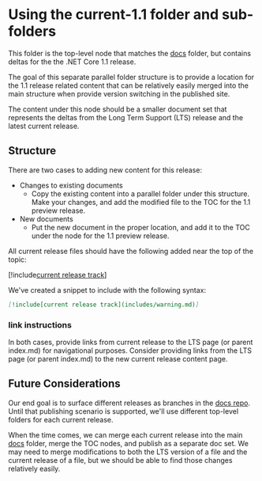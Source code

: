 # Using the current-1.1 folder and sub-folders

This folder is the top-level node that matches the [docs](../welcome.md)
folder, but contains deltas for the the .NET Core 1.1 release.

The goal of this separate parallel folder structure is to provide a location
for the 1.1 release related content that can be relatively easily merged into
the main structure when provide version switching in the published site.

The content under this node should be a smaller document set that represents
the deltas from the Long Term Support (LTS) release and the latest
current release. 

## Structure

There are two cases to adding new content for this release:

* Changes to existing documents
    - Copy the existing content into a parallel folder under this structure. Make your changes, and add the modified file to the TOC for the 1.1 preview release.
* New documents
    - Put the new document in the proper location, and add it to the TOC under the node for the 1.1 preview release. 

All current release files should have the following added near the
top of the topic:

[!include[current release track](includes/warning.md)]

We've created a snippet to include with the following syntax:

```markdown
[!include[current release track](includes/warning.md)]
```

### link instructions

In both cases, provide links from current release to the LTS page (or parent index.md)
for navigational purposes.
Consider providing links from the LTS page (or parent index.md) to the
new current release content page.

## Future Considerations

Our end goal is to surface different releases as branches in the
[docs repo](https://github.com/dotnet/docs). Until that publishing
scenario is supported, we'll use different top-level folders for each
current release. 

When the time comes, we can merge each current release into the main
[docs](../docs) folder, merge the TOC nodes, and publish as a separate doc
set. We may need to merge modifications to both the LTS version of a file
and the current release of a file, but we should be able to find those
changes relatively easily.

